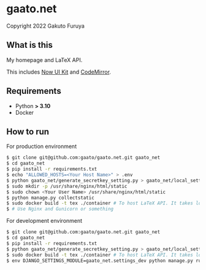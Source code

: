 # gaato.net

Copyright 2022 Gakuto Furuya

## What is this

My homepage and LaTeX API.

This includes [Now UI Kit](https://github.com/creativetimofficial/now-ui-kit) and [CodeMirror](https://github.com/codemirror/codemirror).

## Requirements

- Python **> 3.10**
- Docker

## How to run

For production environment
```sh
$ git clone git@github.com:gaato/gaato.net.git gaato_net
$ cd gaato_net
$ pip install -r requirements.txt
$ echo "ALLOWED_HOSTS=<Your Host Name>" > .env
$ python gaato_net/generate_secretkey_setting.py > gaato_net/local_settings.py
$ sudo mkdir -p /usr/share/nginx/html/static
$ sudo chown <Your User Name> /usr/share/nginx/html/static
$ python manage.py collectstatic
$ sudo docker build -t tex ./container # To host LaTeX API. It takes long time.
$ # Use Nginx and Gunicorn or something
```

For development environment
```sh
$ git clone git@github.com:gaato/gaato.net.git gaato_net
$ cd gaato_net
$ pip install -r requirements.txt
$ python gaato_net/generate_secretkey_setting.py > gaato_net/local_settings.py
$ sudo docker build -t tex ./container # To host LaTeX API. It takes long time.
$ env DJANGO_SETTINGS_MODULE=gaato_net.settings_dev python manage.py runserver
```
